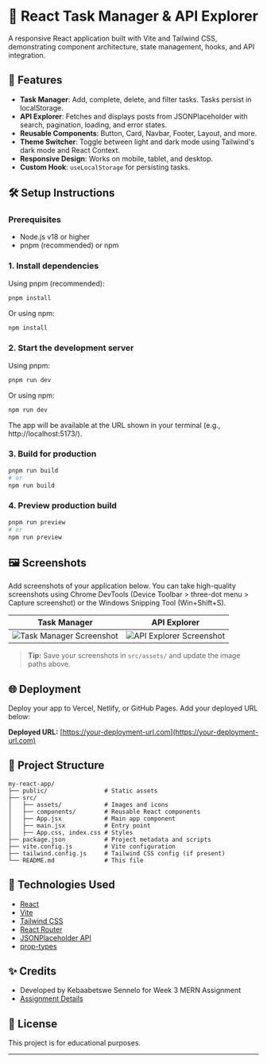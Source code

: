 # 🎨 React Task Manager & API Explorer

A responsive React application built with Vite and Tailwind CSS, demonstrating component architecture, state management, hooks, and API integration.

## 🚀 Features
- **Task Manager**: Add, complete, delete, and filter tasks. Tasks persist in localStorage.
- **API Explorer**: Fetches and displays posts from JSONPlaceholder with search, pagination, loading, and error states.
- **Reusable Components**: Button, Card, Navbar, Footer, Layout, and more.
- **Theme Switcher**: Toggle between light and dark mode using Tailwind's dark mode and React Context.
- **Responsive Design**: Works on mobile, tablet, and desktop.
- **Custom Hook**: `useLocalStorage` for persisting tasks.

## 🛠️ Setup Instructions

### Prerequisites
- Node.js v18 or higher
- pnpm (recommended) or npm

### 1. Install dependencies
Using pnpm (recommended):
```sh
pnpm install
```
Or using npm:
```sh
npm install
```

### 2. Start the development server
Using pnpm:
```sh
pnpm run dev
```
Or using npm:
```sh
npm run dev
```

The app will be available at the URL shown in your terminal (e.g., http://localhost:5173/).

### 3. Build for production
```sh
pnpm run build
# or
npm run build
```

### 4. Preview production build
```sh
pnpm run preview
# or
npm run preview
```

## 🖼️ Screenshots
Add screenshots of your application below. You can take high-quality screenshots using Chrome DevTools (Device Toolbar > three-dot menu > Capture screenshot) or the Windows Snipping Tool (Win+Shift+S).

| Task Manager | API Explorer |
|-------------|-------------|
| ![Task Manager Screenshot](./assets/task-manager-screenshot.png) | ![API Explorer Screenshot](./assets/api-explorer-screenshot.png) |

> **Tip:** Save your screenshots in `src/assets/` and update the image paths above.

## 🌐 Deployment
Deploy your app to Vercel, Netlify, or GitHub Pages. Add your deployed URL below:

**Deployed URL:** [https://your-deployment-url.com](https://your-deployment-url.com)

## 📁 Project Structure
```
my-react-app/
├── public/                # Static assets
├── src/
│   ├── assets/            # Images and icons
│   ├── components/        # Reusable React components
│   ├── App.jsx            # Main app component
│   ├── main.jsx           # Entry point
│   ├── App.css, index.css # Styles
├── package.json           # Project metadata and scripts
├── vite.config.js         # Vite configuration
├── tailwind.config.js     # Tailwind CSS config (if present)
└── README.md              # This file
```

## 🧩 Technologies Used
- [React](https://react.dev/)
- [Vite](https://vitejs.dev/)
- [Tailwind CSS](https://tailwindcss.com/)
- [React Router](https://reactrouter.com/)
- [JSONPlaceholder API](https://jsonplaceholder.typicode.com/)
- [prop-types](https://www.npmjs.com/package/prop-types)

## ✨ Credits
- Developed by Kebaabetswe Sennelo for Week 3 MERN Assignment
- [Assignment Details](../Week3-Assignment.md)

## 📄 License
This project is for educational purposes.

---


